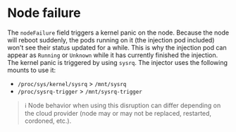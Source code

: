 # Node failure

The `nodeFailure` field triggers a kernel panic on the node. Because the node will reboot suddenly, the pods running on it (the injection pod included) won't see their status updated for a while. This is why the injection pod can appear as `Running` or `Unknown` while it has currently finished the injection. The kernel panic is triggered by using `sysrq`. The injector uses the following mounts to use it:

* `/proc/sys/kernel/sysrq` > `/mnt/sysrq`
* `/proc/sysrq-trigger` > `/mnt/sysrq-trigger`

> ℹ️ Node behavior when using this disruption can differ depending on the cloud provider (node may or may not be replaced, restarted, cordoned, etc.).